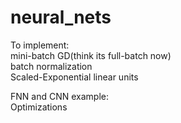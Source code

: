 # neural_nets

To implement:   
mini-batch GD(think its full-batch now)   
batch normalization   
Scaled-Exponential linear units   

FNN and CNN example:  
Optimizations
